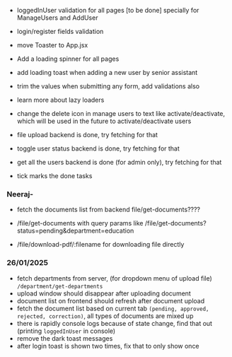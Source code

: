 - loggedInUser validation for all pages [to be done] specially for ManageUsers and AddUser
- login/register fields validation
- move Toaster to App.jsx
- Add a loading spinner for all pages
- add loading toast when adding a new user by senior assistant

- trim the values when submitting any form, add validations also
- learn more about lazy loaders
- change the delete icon in manage users to text like activate/deactivate, which will be used in the future to activate/deactivate users
- file upload backend is done, try fetching for that
- toggle user status backend is done, try fetching for that
- get all the users backend is done (for admin only), try fetching for that
- tick marks the done tasks

### Neeraj-

- fetch the documents list from backend file/get-documents????
- /file/get-documents with query params like
  /file/get-documents?status=pending&department=education

- /file/download-pdf/:filename for downloading file directly

### 26/01/2025

- fetch departments from server, (for dropdown menu of upload file)
  `/department/get-departments`
- upload window should disappear after uploading document
- document list on frontend should refresh after document upload
- fetch the document list based on current tab `(pending, approved, rejected, correction)`, all types of documents are mixed up
- there is rapidly console logs because of state change, find that out (printing `loggedInUser` in console)
- remove the dark toast messages
- after login toast is shown two times, fix that to only show once
